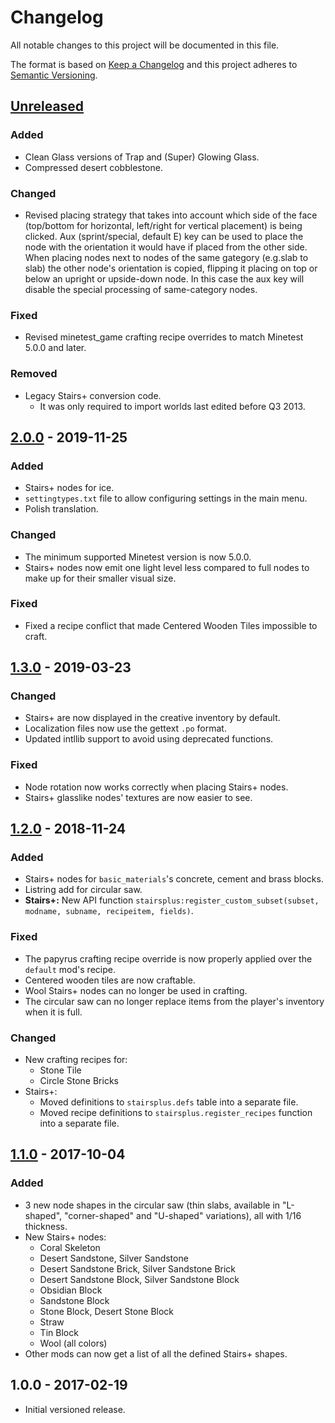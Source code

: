# Changelog

All notable changes to this project will be documented in this file.

The format is based on [Keep a Changelog](http://keepachangelog.com/en/1.0.0/)
and this project adheres to [Semantic Versioning](http://semver.org/spec/v2.0.0.html).

## [Unreleased]

### Added

- Clean Glass versions of Trap and (Super) Glowing Glass.
- Compressed desert cobblestone.

### Changed

- Revised placing strategy that takes into account which side of the face
  (top/bottom for horizontal, left/right for vertical placement) is being clicked.
  Aux (sprint/special, default E) key can be used to place the node with the orientation
  it would have if placed from the other side.
  When placing nodes next to nodes of the same gategory (e.g.slab to slab) the other
  node's orientation is copied, flipping it placing on top or below an upright or
  upside-down node. In this case the aux key will disable the special processing of
  same-category nodes.

### Fixed

- Revised minetest_game crafting recipe overrides to match Minetest 5.0.0 and later.

### Removed

- Legacy Stairs+ conversion code.
  - It was only required to import worlds last edited before Q3 2013.

## [2.0.0] - 2019-11-25

### Added

- Stairs+ nodes for ice.
- `settingtypes.txt` file to allow configuring settings in the main menu.
- Polish translation.

### Changed

- The minimum supported Minetest version is now 5.0.0.
- Stairs+ nodes now emit one light level less compared to full nodes to make up
  for their smaller visual size.

### Fixed

- Fixed a recipe conflict that made Centered Wooden Tiles impossible to craft.

## [1.3.0] - 2019-03-23

### Changed

- Stairs+ are now displayed in the creative inventory by default.
- Localization files now use the gettext `.po` format.
- Updated intllib support to avoid using deprecated functions.

### Fixed

- Node rotation now works correctly when placing Stairs+ nodes.
- Stairs+ glasslike nodes' textures are now easier to see.

## [1.2.0] - 2018-11-24

### Added

- Stairs+ nodes for `basic_materials`'s concrete, cement and brass blocks.
- Listring add for circular saw.
- **Stairs+:** New API function
  `stairsplus:register_custom_subset(subset, modname, subname, recipeitem, fields)`.

### Fixed

- The papyrus crafting recipe override is now properly applied over the
  `default` mod's recipe.
- Centered wooden tiles are now craftable.
- Wool Stairs+ nodes can no longer be used in crafting.
- The circular saw can no longer replace items from the player's inventory
  when it is full.

### Changed

- New crafting recipes for:
  - Stone Tile
  - Circle Stone Bricks
- Stairs+:
  - Moved definitions to `stairsplus.defs` table into a separate file.
  - Moved recipe definitions to `stairsplus.register_recipes` function
    into a separate file.

## [1.1.0] - 2017-10-04

### Added

- 3 new node shapes in the circular saw (thin slabs, available in
  "L-shaped", "corner-shaped" and "U-shaped" variations), all with 1/16
  thickness.
- New Stairs+ nodes:
  - Coral Skeleton
  - Desert Sandstone, Silver Sandstone
  - Desert Sandstone Brick, Silver Sandstone Brick
  - Desert Sandstone Block, Silver Sandstone Block
  - Obsidian Block
  - Sandstone Block
  - Stone Block, Desert Stone Block
  - Straw
  - Tin Block
  - Wool (all colors)
- Other mods can now get a list of all the defined Stairs+ shapes.

## 1.0.0 - 2017-02-19

- Initial versioned release.

[Unreleased]: https://github.com/minetest-mods/moreblocks/compare/v2.0.0...HEAD
[2.0.0]: https://github.com/minetest-mods/moreblocks/compare/v1.3.0...v2.0.0
[1.3.0]: https://github.com/minetest-mods/moreblocks/compare/v1.2.0...v1.3.0
[1.2.0]: https://github.com/minetest-mods/moreblocks/compare/v1.1.0...v1.2.0
[1.1.0]: https://github.com/minetest-mods/moreblocks/compare/v1.0.0...v1.1.0
